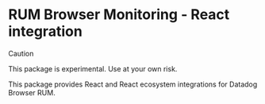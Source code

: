 # RUM Browser Monitoring - React integration

> [!CAUTION]
> This package is experimental. Use at your own risk.

This package provides React and React ecosystem integrations for Datadog Browser RUM.
